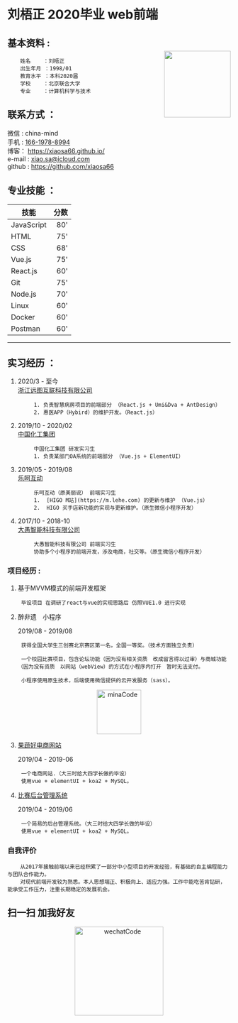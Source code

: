 # 刘梧正 2020毕业 web前端


<div style="float:right">
    <img src="https://imgs-1258006205.cos.ap-beijing.myqcloud.com/IMG_7681.JPG" width="150" style="margin-top:45px">
</div>

## 基本资料 : 
        姓名    ：刘梧正
        出生年月 ：1998/01
        教育水平 ：本科2020届
        学校    ：北京联合大学
        专业    ：计算机科学与技术


## 联系方式 ：
微信   : china-mind  
手机    : [166-1978-8994](tel:166-1978-8994)  
博客： https://xiaosa66.github.io/  
e-mail : [xiao.sa@icloud.com](mailto:xiao.sa@icloud.com)  
github : https://github.com/xiaosa66







## 专业技能 ：
| 技能        | 分数    |
| --------   | -----:  |
| JavaScript     | 80' |
| HTML        |   75'  |
| CSS        |    68'  |
| Vue.js        |    75'  |
| React.js      |    60'  |
| Git        |    75'  |
| Node.js        |    70'  |
| Linux      |    60'  |可以完成项目部署等|
| Docker     |    60'  |可以进行dockerFile的基本编写|
| Postman     |    60'  |使用postman进行前后端协同工作|





---
## 实习经历 ：


1. 2020/3 - 至今  
   [浙江远图互联科技有限公司](http://www.yuantutech.com)

            1. 负责智慧病房项目的前端部分 （React.js + Umi&Dva + AntDesign）
            2. 惠医APP（Hybird）的维护开发。（React.js）

2. 2019/10 - 2020/02  
[中国化工集团](http://www.chemchina.com.cn/portal/index.htm)

            中国化工集团 研发实习生 
            1. 负责某部门OA系统的前端部分 （Vue.js + ElementUI）
    
1. 2019/05 - 2019/08  
[乐呵互动](https://m.lehe.com)

            乐呵互动（原美丽说） 前端实习生
            1.  [HIGO M站](https://m.lehe.com) 的更新与维护 （Vue.js）
            2.  HIGO 买手店新功能的实现与更新维护。（原生微信小程序开发）



1. 2017/10 - 2018-10  
   [大愚智能科技有限公司](https://www.dayukeji.xin/#/join)

            大愚智能科技有限公司 前端实习生 
            协助多个小程序的前端开发，涉及电商，社交等。（原生微信小程序开发）
    
### 项目经历 :


1. 基于MVVM模式的前端开发框架  
        
        毕设项目 在调研了react与vue的实现思路后 仿照VUE1.0 进行实现  


2. 醉非遗　小程序

    2019/08 - 2019/08  

        获得全国大学生三创赛北京赛区第一名，全国一等奖。（技术方面独立负责）

        一个校园比赛项目，包含论坛功能（因为没有相关资质　改成留言得以过审）与商城功能（因为没有资质　以网站（webView）的方式在小程序内打开　暂时无法支付。

        小程序使用原生技术，后端使用微信提供的云开发服务（sass）。
<p align="center">
  <img alt="minaCode" src="https://zuifeiyi-1258006205.cos.ap-beijing.myqcloud.com/IMG_5918.JPG" width="100" max-width="100%">
</p>



      
    




3. [果蔬好电商网站](https://github.com/xiaosa66/guoshuhao)

    2019/04 - 2019-06

        一个电商网站.（大三时给大四学长做的毕设）
        使用vue + elementUI + koa2 + MySQL。


4. [比赛后台管理系统](https://github.com/xiaosa66/compManage)

    2019/04 - 2019/06

        一个简易的后台管理系统。（大三时给大四学长做的毕设）
        使用vue + elementUI + koa2 + MySQL。

   
### 自我评价
    
        从2017年接触前端以来已经积累了一部分中小型项目的开发经验，有基础的自主编程能力与团队合作能力。  
        对现代前端开发较为熟悉。本人思想端正、积极向上、适应力强。工作中能吃苦肯钻研，能承受工作压力，注重长期稳定的发展机会。

## 扫一扫 加我好友

<p align="center">
  <img alt="wechatCode" src="https://imgs-1258006205.cos.ap-beijing.myqcloud.com/IMG_7683.JPG" width="200rem" max-width="100%">
</p>



